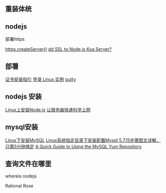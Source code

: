 ## 重装体统

## nodejs

部署https

[https.createServer()](https://nodejs.org/api/https.html#https_https_createserver_options_requestlistener)
[dd SSL to Node.js Koa Server?](https://stackoverflow.com/questions/44689542/add-ssl-to-node-js-koa-server)

## 部署

[证书安装指引](https://cloud.tencent.com/document/product/400/4143)
[登录 Linux 实例](https://cloud.tencent.com/document/product/213/5436)
[putty](https://www.chiark.greenend.org.uk/~sgtatham/putty/latest.html)

## nodejs 安装

[Linux上安装Node.js](https://www.jianshu.com/p/bef810c33721)
[让服务器快速科学上网](https://marshal.ohtly.com/2016/11/09/using-sshutle-on-ubuntu-server/)

## mysql安装

[Linux下安装MySQL](https://www.jianshu.com/p/f4a98a905011)
[Linux系统指定目录下安装配置Mysql 5.7.15步骤图文详解，只需5分钟搞定](https://blog.csdn.net/a_bang/article/details/52465110)
[A Quick Guide to Using the MySQL Yum Repository](https://dev.mysql.com/doc/mysql-yum-repo-quick-guide/en/)

## 查询文件在哪里

whereis nodejs


Rational Rose
